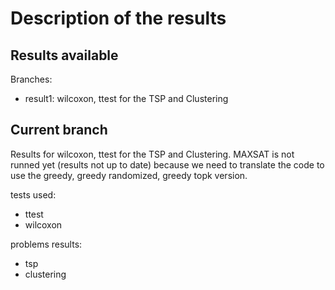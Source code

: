# Description of the results

## Results available

Branches: 
- result1: wilcoxon, ttest for the TSP and Clustering

## Current branch

Results for wilcoxon, ttest for the TSP and Clustering. MAXSAT is not runned yet (results not up to date) because we need to translate the code to use the greedy, greedy randomized, greedy topk version.

tests used:
- ttest
- wilcoxon

problems results:
- tsp
- clustering